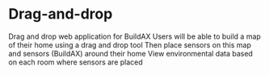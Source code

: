 # Drag-and-drop
<p>
Drag and drop web application for BuildAX
Users will be able to build a map of their home using a drag and drop tool
Then place sensors on this map and sensors (BuildAX) around their home
View environmental data based on each room where sensors are placed
<p>
